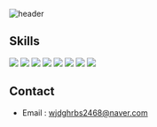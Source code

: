 ![header](https://capsule-render.vercel.app/api?type=Rounded&color=FAEF9B&height=300&section=header&text=Hokyun's%20GitHub&fontSize=90)
## Skills
<span>
    <img src="https://img.shields.io/badge/Java-6DA4AA?style=plastic&logo=JAVA&logoColor=white"/>
    <img src="https://img.shields.io/badge/SpringBoot-6DB33F?style=plastic&logo=springboot&logoColor=white"/>
    <img src="https://img.shields.io/badge/Thymeleaf-005F0F?style=plastic&logo=thymeleaf&logoColor=#005F0F"/>
    <img src="https://img.shields.io/badge/MySQL-4479A1?style=plastic&logo=MYSQL&logoColor=white"/>
    <img src="https://img.shields.io/badge/Python-3776AB?style=plastic&logo=Python&logoColor=white"/>
    <img src="https://img.shields.io/badge/Django-092E20?style=plastic&logo=Django&logoColor=white"/>
    <img src="https://img.shields.io/badge/Postgresql-4169E1?style=plastic&logo=postgresql&logoColor=white"/>
    <img src="https://img.shields.io/badge/Tensorflow-FF6F00?style=plastic&logo=Tensorflow&logoColor=white"/>
</span>

## Contact
* Email : wjdghrbs2468@naver.com

